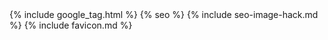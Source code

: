 <!doctype html>
<html lang="en">
  <head>
    {% include google_tag.html %}
    {% seo %}
    {% include seo-image-hack.md %}
    {% include favicon.md %}
    <meta charset="utf-8">
    <meta name="viewport" content="width=device-width, initial-scale=1, shrink-to-fit=no">
    <link rel="stylesheet" href="https://stackpath.bootstrapcdn.com/bootstrap/4.3.1/css/bootstrap.min.css" integrity="sha384-ggOyR0iXCbMQv3Xipma34MD+dH/1fQ784/j6cY/iJTQUOhcWr7x9JvoRxT2MZw1T" crossorigin="anonymous">
    <link rel="stylesheet" href="https://use.fontawesome.com/releases/v5.8.1/css/all.css" integrity="sha384-50oBUHEmvpQ+1lW4y57PTFmhCaXp0ML5d60M1M7uH2+nqUivzIebhndOJK28anvf" crossorigin="anonymous">
    <link rel="stylesheet" href="{{ site.url }}/css/style.css">
    <link rel="stylesheet" href="{{ site.url }}/css/back-to-top.css">
    <link rel="stylesheet" href="https://use.typekit.net/ygr6zcl.css">
    <!-- sha: https://github.com/d-otis/jp-jekyll/commit/{{ site.env.GITHUB_SHA }}  -->
  </head>
  <body>